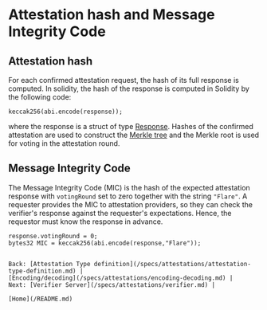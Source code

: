# Attestation hash and Message Integrity Code

## Attestation hash

For each confirmed attestation request, the hash of its full response is computed.
In solidity, the hash of the response is computed in Solidity by the following code:

```solidity
keccak256(abi.encode(response));
```

where the response is a struct of type [Response](/specs/attestations/attestation-type-definition.md#response-format).
Hashes of the confirmed attestation are used to construct the [Merkle tree](/specs/scProtocol/merkle-tree.md) and the Merkle root is used for voting in the attestation round.

## Message Integrity Code

The Message Integrity Code (MIC) is the hash of the expected attestation response with `votingRound` set to zero together with the string `"Flare"`.
A requester provides the MIC to attestation providers, so they can check the verifier's response against the requester's expectations.
Hence, the requestor must know the response in advance.

```solidity
response.votingRound = 0;
bytes32 MIC = keccak256(abi.encode(response,"Flare"));
```

```

Back: [Attestation Type definition](/specs/attestations/attestation-type-definition.md) |
[Encoding/decoding](/specs/attestations/encoding-decoding.md) |
Next: [Verifier Server](/specs/attestations/verifier.md) |

[Home](/README.md)
```
